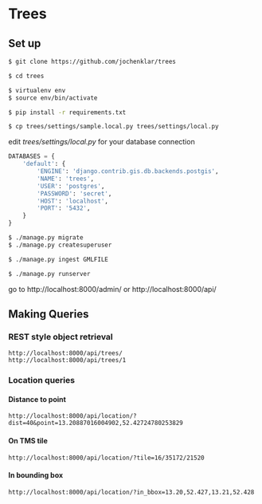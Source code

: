 # Trees

## Set up

``` bash
$ git clone https://github.com/jochenklar/trees

$ cd trees

$ virtualenv env
$ source env/bin/activate

$ pip install -r requirements.txt

$ cp trees/settings/sample.local.py trees/settings/local.py
```

edit *trees/settings/local.py* for your database connection

``` python
DATABASES = {
    'default': {
        'ENGINE': 'django.contrib.gis.db.backends.postgis',
        'NAME': 'trees',
        'USER': 'postgres',
        'PASSWORD': 'secret',
        'HOST': 'localhost',
        'PORT': '5432',
    }
}
```


``` bash
$ ./manage.py migrate
$ ./manage.py createsuperuser

$ ./manage.py ingest GMLFILE

$ ./manage.py runserver
```

go to http://localhost:8000/admin/ or http://localhost:8000/api/


## Making Queries

### REST style object retrieval

```
http://localhost:8000/api/trees/
http://localhost:8000/api/trees/1
```

### Location queries

#### Distance to point

```
http://localhost:8000/api/location/?dist=40&point=13.20887016004902,52.42724780253829
```

#### On TMS tile

```
http://localhost:8000/api/location/?tile=16/35172/21520
```

#### In bounding box

```
http://localhost:8000/api/location/?in_bbox=13.20,52.427,13.21,52.428
```
